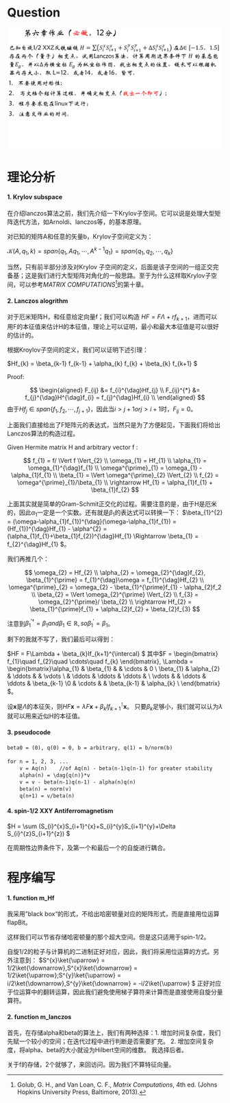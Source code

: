 # Question

![question](pic/q.png)

# 理论分析

#### 1. Krylov subspace

在介绍lanczos算法之前，我们先介绍一下Krylov子空间。它可以说是处理大型矩阵迭代方法，如Arnoldi、lanczos等，的基本原理。

对已知的矩阵A和任意的矢量b，Krylov子空间定义为：

$\mathcal{K}(A,q_{1},k) = span \left\{q_{1}, Aq_{1}, \cdots, A^{k-1} q_{1} \right\} = span \left\{q_{1}, q_{2}, \cdots, q_{k} \right\}$

当然，只有前半部分涉及对Krylov 子空间的定义，后面是该子空间的一组正交完备基；这是我们进行大型矩阵对角化的一般思路。至于为什么这样取Krylov子空间，可以参考*MATRIX COMPUTATIONS*[^1]的第十章。

[^1]: Golub, G. H., and Van Loan, C. F., *Matrix Computations*, 4th ed. (Johns Hopkins University Press, Baltimore, 2013).

#### 2. Lanczos alogrithm

对于厄米矩阵H，和任意给定向量f；我们可以构造 $HF = F\Lambda + rf_{k+1}$，进而可以用F的本征值来估计H的本征值，理论上可以证明，最小和最大本征值是可以很好的估计的。

根据Kroylov子空间的定义，我们可以证明下述引理：

$Hf_{k} = \beta_{k-1} f_{k-1} + \alpha_{k} f_{k} + \beta_{k} f_{k+1} $

Proof:

$$
\begin{aligned}
F_{ij} &= f_{i}^{\dag}Hf_{j} \\
F_{ij}^{*} &=  f_{j}^{\dag}H^{\dag}f_{i} = f_{j}^{\dag}Hf_{i} \\
\end{aligned}
$$
由于$Hf_{j} \in span \left\{f_{1}, f_{2}, \cdots, f_{j+1} \right\}$，因此当$i > j+1 or j > i+1$时，$F_{ij} = 0$。

上面我们直接给出了F矩阵元的表达式，当然只是为了方便起见，下面我们将给出Lanczos算法的构造过程。

Given Hermite matrix H and arbitrary vector f :

$$
f_{1} = f/ \Vert f \Vert_{2} \\
\omega_{1} = Hf_{1} \\
\alpha_{1} = \omega_{1}^{\dag}f_{1} \\
\omega^{\prime}_{1} = \omega_{1} - \alpha_{1}f_{1} \\
\beta_{1} = \Vert \omega^{\prime}_{2} \Vert_{2} \\
f_{2} = \omega^{\prime}_{1}/\beta_{1} \\
\rightarrow Hf_{1} = \alpha_{1}f_{1} + \beta_{1}f_{2}
$$

上面其实就是简单的Gram-Schmit正交化的过程。需要注意的是，由于H是厄米的，因此$\alpha_{1}$一定是一个实数。还有就是$\beta_{1}$的表达式可以转换一下：
$\beta_{1}^{2} = (\omega-\alpha_{1}f_{1})^{\dag}(\omega-\alpha_{1}f_{1}) = (Hf_{1})^{\dag}Hf_{1} - \alpha^{2} = (\alpha_{1}f_{1}+\beta_{1}f_{2})^{\dag}Hf_{1} \Rightarrow \beta_{1} = f_{2}^{\dag}Hf_{1} $。

我们再推几个：

$$
\omega_{2} = Hf_{2} \\
\alpha_{2} = \omega_{2}^{\dag}f_{2}, \beta_{1}^{\prime} = f_{1}^{\dag}\omega = f_{1}^{\dag}Hf_{2} \\
\omega^{\prime}_{2} = \omega_{2} - \beta_{1}^{\prime}f_{1} - \alpha_{2}f_2 \\
\beta_{2} = \Vert \omega_{2}^{\prime} \Vert_{2} \\
f_{3} = \omega_{2}^{\prime}/ \beta_{2} \\
\rightarrow Hf_{2} = \beta_{1}^{\prime}f_{1} + \alpha_{2}f_{2} + \beta_{2}f_{3}
$$

注意到$\beta_{1}^{\prime \dag} = \beta_{1} and \beta_{1} \in \mathbb{R}, so \beta_{1}^{\prime} = \beta_{1}$。

剩下的我就不写了，我们最后可以得到：

$HF = F\Lambda + \beta_{k}If_{k+1}^{\intercal} $
其中$F = \begin{bmatrix} f_{1}\quad f_{2}\quad \cdots\quad f_{k} \end{bmatrix}, \Lambda = \begin{bmatrix}\alpha_{1} & \beta_{1} & & \cdots & 0 \\ \beta_{1} & \alpha_{2} & \ddots & & \vdots \\ & \ddots & \ddots & \ddots & \\ \vdots & & \ddots & \ddots & \beta_{k-1} \\0 & \cdots & & \beta_{k-1} & \alpha_{k} \\ \end{bmatrix} $。

设$\mathbf{x}$是$\Lambda$的本征矢，则$HF\mathbf{x} = \lambda F\mathbf{x} + \beta_{k}If_{k+1}^{\intercal}\mathbf{x}$。
只要$\beta_{k}$足够小，我们就可以认为$\lambda$就可以用来近似H的本征值。

#### 3. pseudocode

```
beta0 = (0), q(0) = 0, b = arbitrary, q(1) = b/norm(b)

for n = 1, 2, 3, ...
    v = Aq(n)    //of Aq(n) - beta(n-1)q(n-1) for greater stability
    alpha(n) = \dag{q(n)}*v
    v = v - beta(n-1)q(n-1) - alpha(n)q(n)
    beta(n) = norm(v)
    q(n+1) = v/beta(n)
```

#### 4. spin-1/2 XXY Antiferromagnetism

$H = \sum (S_{i}^{x}S_{i+1}^{x}+S_{i}^{y}S_{i+1}^{y}+\Delta S_{i}^{z}S_{i+1}^{z}) $

在周期性边界条件下，及第一个和最后一个的自旋进行耦合。

# 程序编写

#### 1. function m_Hf

我采用”black box“的形式，不给出哈密顿量对应的矩阵形式，而是直接用位运算flapBit。

这样我们可以节省存储哈密顿量的那个超大空间。但是这只适用于spin-1/2。

自旋1/2的粒子与计算机的二进制正好对应，因此，我们将采用位运算的方式。另外注意到：
$S^{x}\ket{\uparrow} = 1/2\ket{\downarrow},S^{x}\ket{\downarrow} = 1/2\ket{\uparrow};S^{y}\ket{\uparrow} = i/2\ket{\downarrow},S^{y}\ket{\downarrow} = -i/2\ket{\uparrow} $
正好对应于位运算中的翻转运算，因此我们避免使用梯子算符来计算而是直接使用自旋分量算符。


#### 2. function m_lanczos

首先，在存储alpha和beta的算法上，我们有两种选择：1. 增加时间复杂度，我们先赋一个较小的空间；在迭代过程中进行判断是否需要扩充。 2. 增加空间复杂度，将alpha、beta的大小就设为Hilbert空间的维数。
我选择后者。

关于f的存储，2个就够了，来回访问。因为我们不算特征向量。
